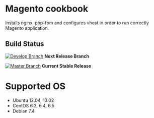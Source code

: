 # Magento cookbook

Installs nginx, php-fpm and configures vhost in order to run correctly Magento application.

## Build Status

[![Develop Branch](https://api.travis-ci.org/EcomDev/chef-magento.svg?branch=develop)](https://travis-ci.org/EcomDev/chef-magento) **Next Release Branch**

[![Master Branch](https://api.travis-ci.org/EcomDev/chef-magento.svg)](https://travis-ci.org/EcomDev/chef-magento) **Current Stable Release**


# Supported OS

* Ubuntu 12.04, 13.02
* CentOS 6.3, 6.4, 6.5
* Debian 7.4
